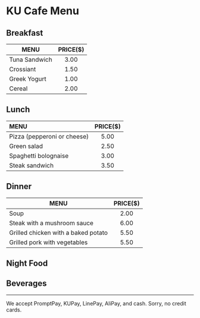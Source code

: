 # KU Cafe Menu


## Breakfast

| MENU          | PRICE($) |
|---------------|:--------:|
| Tuna Sandwich | 3.00     |
| Crossiant     | 1.50     |
| Greek Yogurt  | 1.00     |
| Cereal        | 2.00     |

## Lunch 
|   MENU  |   PRICE($)  |
|:--------|:---------:|
| Pizza (pepperoni or cheese) | 5.00       |
| Green salad                 | 2.50       |
| Spaghetti bolognaise        | 3.00       |
| Steak sandwich              | 3.50       |

## Dinner
| MENU | PRICE($) |
|-----------|:-----------:|
| Soup | 2.00 |
| Steak with a mushroom sauce | 6.00 |
| Grilled chicken with a baked potato | 5.50 |
| Grilled pork with vegetables | 5.50 |
## Night Food


## Beverages



---

We accept PromptPay, KUPay, LinePay, AliPay, and cash. Sorry, no credit cards.
